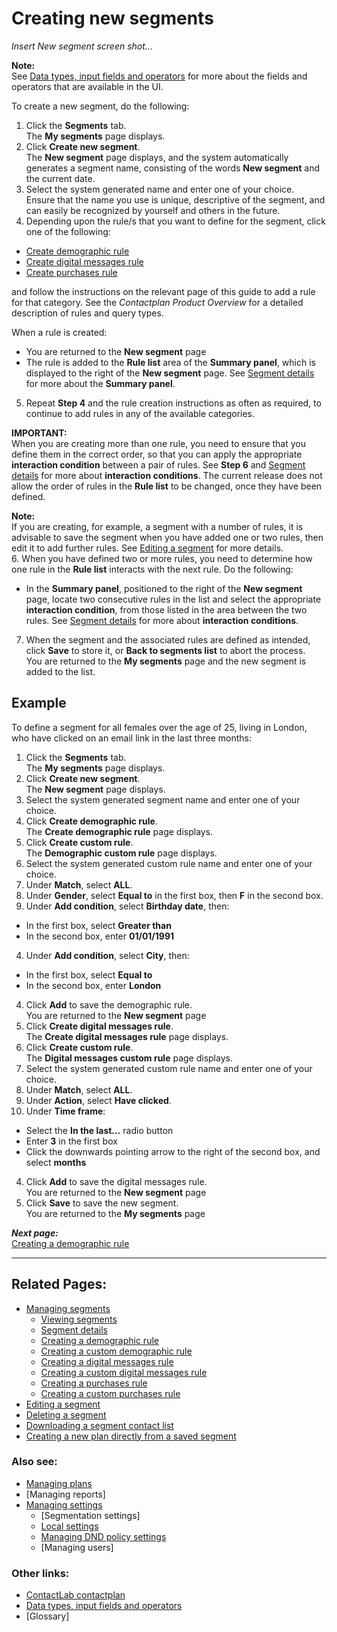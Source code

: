 # Creating new segments

*Insert New segment screen shot...*  

**Note:**  
See [Data types, input fields and operators](InputBoxOperators) for more about the fields and operators that are available in the UI.  

To create a new segment, do the following:

1. Click the **Segments** tab.  
  The **My segments** page displays.  
2. Click **Create new segment**.  
  The **New segment** page displays, and the system automatically generates a segment name, consisting of the words **New segment** and the current date.  
3. Select the system generated name and enter one of your choice.  
  Ensure that the name you use is unique, descriptive of the segment, and can easily be recognized by yourself and others in the future.  
4. Depending upon the rule/s that you want to define for the segment, click one of the following:  
  - [Create demographic rule](CreatingDemographicRule)  
  - [Create digital messages rule](CreatingDigitalMessagesRule)  
  - [Create purchases rule](CreatingPurchasesRule)  

  and follow the instructions on the relevant page of this guide to add a rule for that category. See the *Contactplan Product Overview* for a detailed description of rules and query types.  

  When a rule is created:  
  - You are returned to the **New segment** page  
  - The rule is added to the **Rule list** area of the **Summary panel**, which is displayed to the right of the **New segment** page. See [Segment details](SegmentDetails) for more about the **Summary panel**.  
5. Repeat **Step 4** and the rule creation instructions as often as required, to continue to add rules in any of the available categories.  
  
  **IMPORTANT:**  
  When you are creating more than one rule, you need to ensure that you define them in the correct order, so that you can apply the appropriate **interaction condition** between a pair of rules. See **Step 6** and [Segment details](SegmentDetails) for more about **interaction conditions**. The current release does not allow the order of rules in the **Rule list** to be changed, once they have been defined.  
  
  **Note:**  
  If you are creating, for example, a segment with a number of rules, it is advisable to save the segment when you have added one or two rules, then edit it to add further rules. See [Editing a segment](EditingSegment) for more details.  
6. When you have defined two or more rules, you need to determine how one rule in the **Rule list** interacts with the next rule. Do the following:  
  - In the **Summary panel**, positioned to the right of the **New segment** page, locate two consecutive rules in the list and select the appropriate **interaction condition**, from those listed in the area between the two rules. See [Segment details](SegmentDetails) for more about **interaction conditions**.  
7. When the segment and the associated rules are defined as intended, click **Save** to store it, or **Back to segments list** to abort the process.  
  You are returned to the **My segments** page and the new segment is added to the list.  

## Example  

To define a segment for all females over the age of 25, living in London, who have clicked on an email link in the last three months:

1. Click the **Segments** tab.  
  The **My segments** page displays.  
2. Click **Create new segment**.  
  The **New segment** page displays.  
1. Select the system generated segment name and enter one of your choice.  
2. Click **Create demographic rule**.  
  The **Create demographic rule** page displays.  
2. Click **Create custom rule**.  
  The **Demographic custom rule** page displays.  
1. Select the system generated custom rule name and enter one of your choice.  
2. Under **Match**, select **ALL**.  
3. Under **Gender**, select **Equal to** in the first box, then **F** in the second box.  
4. Under **Add condition**, select **Birthday date**, then:  
  - In the first box, select **Greater than**  
  - In the second box, enter **01/01/1991**  
4. Under **Add condition**, select **City**, then:  
  - In the first box, select **Equal to**  
  - In the second box, enter **London**  
4. Click **Add** to save the demographic rule.  
  You are returned to the **New segment** page  
2. Click **Create digital messages rule**.  
  The **Create digital messages rule** page displays.  
2. Click **Create custom rule**.  
  The **Digital messages custom rule** page displays.  
1. Select the system generated custom rule name and enter one of your choice.  
2. Under **Match**, select **ALL**.  
3. Under **Action**, select **Have clicked**.  
4. Under **Time frame**:  
  - Select the **In the last...** radio button  
  - Enter **3** in the first box  
  - Click the downwards pointing arrow to the right of the second box, and select **months**  
4. Click **Add** to save the digital messages rule.  
  You are returned to the **New segment** page  
4. Click **Save** to save the new segment.  
  You are returned to the **My segments** page  

***Next page:***  
[Creating a demographic rule](CreatingDemographicRule)  

----------

## Related Pages:  

- [Managing segments](ManagingSegments)  
  - [Viewing segments](ViewingSegments)  
  - [Segment details](SegmentDetails)  
  - [Creating a demographic rule](CreatingDemographicRule)  
  - [Creating a custom demographic rule](CreatingCustomDemographicRule)  
  - [Creating a digital messages rule](CreatingDigitalMessagesRule)  
  - [Creating a custom digital messages rule](CreatingCustomDigitalMessagesRule)  
  - [Creating a purchases rule](CreatingPurchasesRule)  
  - [Creating a custom purchases rule](CreatingCustomPurchasesRule)
- [Editing a segment](EditingSegment)  
- [Deleting a segment](DeletingSegment)  
- [Downloading a segment contact list](DownloadingSegmentContactList)  
- [Creating a new plan directly from a saved segment](CreatingPlanFromSegment)  

### Also see:  

- [Managing plans](ManagingPlans)  
- [Managing reports]  
- [Managing settings](ManagingSettings)  
  - [Segmentation settings]  
  - [Local settings](LocalSettings)  
  - [Managing DND policy settings](ManagingDND)  
  - [Managing users]  

### Other links:  

- [ContactLab contactplan](Home)  
- [Data types, input fields and operators](InputBoxOperators)  
- [Glossary]  
